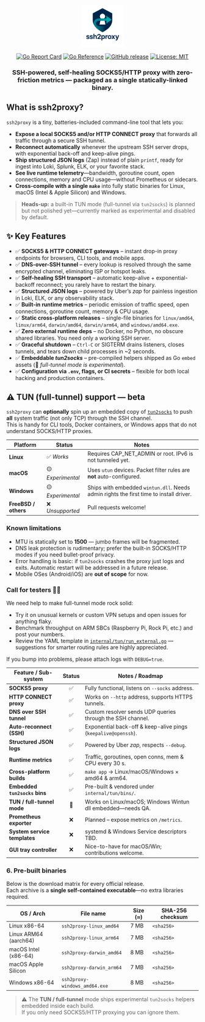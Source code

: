 <!-- ───────────── project header ───────────── -->

<p align="center">
  <!-- logo placeholder -->
  <img src="https://raw.githubusercontent.com/GoSeoTaxi/cli-ssh2proxy/refs/heads/main/actions/workflows/ci.yml/logo.png" height="110" alt="ssh2proxy logo">
</p>

<p align="center">
<!--   <a href="https://github.com/GoSeoTaxi/cli-ssh2proxy/actions"><img alt="CI" src="https://github.com/GoSeoTaxi/cli-ssh2proxy/actions/workflows/ci.yml/badge.svg"></a>-->
  <a href="https://goreportcard.com/report/github.com/GoSeoTaxi/cli-ssh2proxy"><img alt="Go Report Card" src="https://goreportcard.com/badge/github.com/GoSeoTaxi/cli-ssh2proxy"></a>
  <a href="https://pkg.go.dev/github.com/GoSeoTaxi/cli-ssh2proxy"><img alt="Go Reference" src="https://pkg.go.dev/badge/github.com/GoSeoTaxi/cli-ssh2proxy.svg"></a>
  <a href="https://github.com/GoSeoTaxi/cli-ssh2proxy/releases"><img alt="GitHub release" src="https://img.shields.io/github/v/release/GoSeoTaxi/cli-ssh2proxy?logo=github"></a>
  <a href="https://github.com/GoSeoTaxi/cli-ssh2proxy/blob/main/LICENSE"><img alt="License: MIT" src="https://img.shields.io/badge/license-MIT-blue.svg"></a>
</p>

<h3 align="center">
  SSH-powered, self-healing SOCKS5/HTTP proxy with zero-friction metrics — packaged as a single statically-linked binary.
</h3>

## What is **ssh2proxy**? <!-- 2 -->

`ssh2proxy` is a tiny, batteries-included command-line tool that lets you:

* **Expose a local SOCKS5 and/or HTTP CONNECT proxy** that forwards all traffic through a secure SSH tunnel.
* **Reconnect automatically** whenever the upstream SSH server drops, with exponential back-off and keep-alive pings.
* **Ship structured JSON logs** (Zap) instead of plain `printf`, ready for ingest into Loki, Splunk, ELK, or your favorite stack.
* **See live runtime telemetry**—bandwidth, goroutine count, open connections, memory and CPU usage—without Prometheus or sidecars.
* **Cross-compile with a single `make`** into fully static binaries for Linux, macOS (Intel & Apple Silicon) and Windows.

> **Heads-up:** a built-in TUN mode (full-tunnel via `tun2socks`) is planned but not polished yet—currently marked as experimental and disabled by default.
>

## ✨ Key Features

- ✅ **SOCKS5 & HTTP CONNECT gateways** – instant drop-in proxy endpoints for browsers, CLI tools, and mobile apps.
- ✅ **DNS-over-SSH tunnel** – every lookup is resolved through the same encrypted channel, eliminating ISP or hotspot leaks.
- ✅ **Self-healing SSH transport** – automatic keep-alive + exponential-backoff reconnect; you rarely have to restart the binary.
- ✅ **Structured JSON logs** – powered by Uber’s *zap* for painless ingestion in Loki, ELK, or any observability stack.
- ✅ **Built-in runtime metrics** – periodic emission of traffic speed, open connections, goroutine count, memory & CPU usage.
- ✅ **Static cross-platform releases** – single-file binaries for `linux/amd64`, `linux/arm64`, `darwin/amd64`, `darwin/arm64`, and `windows/amd64.exe`.
- ✅ **Zero external runtime deps** – no Docker, no Python, no obscure shared libraries. You need only a working SSH server.
- ✅ **Graceful shutdown** – `Ctrl-C` or SIGTERM drains listeners, closes tunnels, and tears down child processes in ~2 seconds.
- ✅ **Embeddable *tun2socks*** – pre-compiled helpers shipped as Go `embed` assets (🔬 *full-tunnel mode is experimental*).
- ✅ **Configuration via `.env`, flags, or CI secrets** – flexible for both local hacking and production containers.

<!-- ───────────── 4. Status of TUN / full-tunnel mode ───────────── -->

## ⚠️ TUN (full-tunnel) support — **beta**

`ssh2proxy` can **optionally** spin up an embedded copy of
[`tun2socks`](https://github.com/xjasonlyu/tun2socks) to push **all** system
traffic (not only TCP) through the SSH channel.  
This is handy for CLI tools, Docker containers, or Windows apps that do not
understand SOCKS/HTTP proxies.

| Platform | Status | Notes |
|----------|--------|-------|
| **Linux**   | ✅ _Works_ | Requires CAP\_NET\_ADMIN or root. IPv6 is not tunneled yet. |
| **macOS**   | 🟡 _Experimental_ | Uses `utun` devices. Packet filter rules are **not** auto-configured. |
| **Windows** | 🟡 _Experimental_ | Ships with embedded `wintun.dll`. Needs admin rights the first time to install driver. |
| **FreeBSD / others** | ❌ _Unsupported_ | Pull requests welcome! |

### Known limitations

* MTU is statically set to **1500** — jumbo frames will be fragmented.
* DNS leak protection is rudimentary; prefer the built-in SOCKS/HTTP modes if
  you need bullet-proof privacy.
* Error handling is basic: if `tun2socks` crashes the proxy just logs and
  exits. Automatic restart will be addressed in a future release.
* Mobile OSes (Android/iOS) are **out of scope** for now.

### Call for testers 🧑‍🔬

We need help to make full-tunnel mode rock solid:

* Try it on unusual kernels or custom VPN setups and open issues for anything
  flaky.
* Benchmark throughput on ARM SBCs (Raspberry Pi, Rock Pi, etc.) and post your
  numbers.
* Review the YAML template in [`internal/tun/run_external.go`](./internal/tun/run_external.go)
  — suggestions for smarter routing rules are highly appreciated.

If you bump into problems, please attach logs with `DEBUG=true`.  



| Feature / Sub-system          | Status | Notes / Roadmap                                                |
|-------------------------------|:------:|----------------------------------------------------------------|
| **SOCKS5 proxy**              | ✅      | Fully functional, listens on `--socks` address.                |
| **HTTP CONNECT proxy**        | ✅      | Works on `--http` address, supports HTTPS tunnels.             |
| **DNS over SSH tunnel**       | ✅      | Custom resolver sends UDP queries through the SSH channel.     |
| **Auto-reconnect (SSH)**      | ✅      | Exponential back-off & keep-alive pings (`keepalive@openssh`). |
| **Structured JSON logs**      | ✅      | Powered by Uber *zap*, respects `--debug`.                     |
| **Runtime metrics**           | ✅      | Traffic, goroutines, open conns, mem & CPU every 30 s.         |
| **Cross-platform builds**     | ✅      | `make app` → Linux/macOS/Windows × amd64 & arm64.              |
| **Embedded `tun2socks` bins** | ✅      | Pre-built & vendored under `internal/tun/bins/`.               |
| **TUN / full-tunnel mode**    | 🚧     | Works on Linux/macOS; Windows Wintun dll embedded—needs QA.    |
| **Prometheus exporter**       | ❌     | Planned – expose metrics on `/metrics`.                       |
| **System service templates**  | ❌     | systemd & Windows Service descriptors TBD.                     |
| **GUI tray controller**       | ❌     | Nice-to-have for macOS/Win; contributions welcome.             |

### 6. Pre-built binaries

Below is the download matrix for every official release.  
Each archive is a **single self-contained executable**—no extra libraries required.

| OS&nbsp;/&nbsp;Arch      | File name                          | Size (≈) | SHA-256 checksum |
|--------------------------|------------------------------------|----------|------------------|
| Linux x86-64             | `ssh2proxy-linux_amd64`            | 7 MB     | `<sha256>` |
| Linux ARM64 (aarch64)    | `ssh2proxy-linux_arm64`            | 7 MB     | `<sha256>` |
| macOS Intel (x86-64)     | `ssh2proxy-darwin_amd64`           | 8 MB     | `<sha256>` |
| macOS Apple Silicon      | `ssh2proxy-darwin_arm64`           | 7 MB     | `<sha256>` |
| Windows x86-64           | `ssh2proxy-windows_amd64.exe`      | 8 MB     | `<sha256>` |

> ⚠️ The **TUN / full-tunnel** mode ships experimental `tun2socks` helpers embedded inside each build.  
> If you only need SOCKS5/HTTP proxying you can ignore them.

